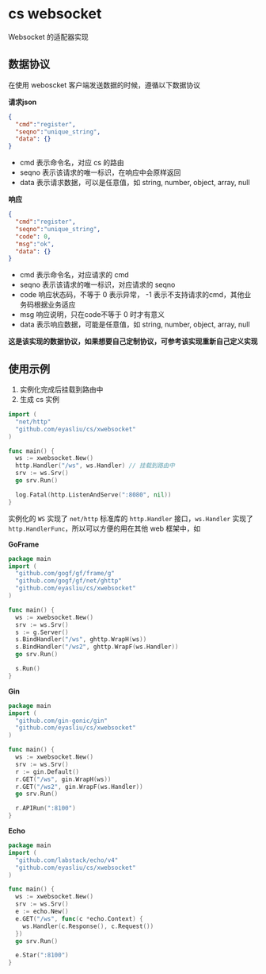# cs websocket

Websocket 的适配器实现

## 数据协议 

在使用 weboscket 客户端发送数据的时候，遵循以下数据协议

**请求json**
```json
{
  "cmd":"register",
  "seqno":"unique_string",
  "data": {}
}
```

 * cmd 表示命令名，对应 cs 的路由
 * seqno 表示该请求的唯一标识，在响应中会原样返回
 * data 表示请求数据，可以是任意值，如 string, number, object, array, null


**响应**
```json
{
  "cmd":"register",
  "seqno":"unique_string",
  "code": 0,
  "msg":"ok",
  "data": {}
}
```

 * cmd 表示命令名，对应请求的 cmd
 * seqno 表示该请求的唯一标识，对应请求的 seqno
 * code 响应状态码，不等于 0 表示异常， -1 表示不支持请求的cmd，其他业务码根据业务适应
 * msg 响应说明，只在code不等于 0 时才有意义
 * data 表示响应数据，可能是任意值，如 string, number, object, array, null

**这是该实现的数据协议，如果想要自己定制协议，可参考该实现重新自己定义实现**

## 使用示例

 1. 实例化完成后挂载到路由中
 2. 生成 cs 实例

```go
import (
  "net/http"
  "github.com/eyasliu/cs/xwebsocket"
)

func main() {
  ws := xwebsocket.New()
  http.Handler("/ws", ws.Handler) // 挂载到路由中
  srv := ws.Srv()
  go srv.Run()

  log.Fatal(http.ListenAndServe(":8080", nil))
}
```

实例化的 `WS` 实现了 `net/http` 标准库的 `http.Handler` 接口，`ws.Handler` 实现了 `http.HandlerFunc`，所以可以方便的用在其他 web 框架中，如

**GoFrame**

```go
package main
import (
  "github.com/gogf/gf/frame/g"
  "github.com/gogf/gf/net/ghttp"
  "github.com/eyasliu/cs/xwebsocket"
)

func main() {
  ws := xwebsocket.New()
  srv := ws.Srv()
  s := g.Server()
  s.BindHandler("/ws", ghttp.WrapH(ws))
  s.BindHandler("/ws2", ghttp.WrapF(ws.Handler))
  go srv.Run()

  s.Run()
}
```

**Gin**

```go
package main
import (
  "github.com/gin-gonic/gin"
  "github.com/eyasliu/cs/xwebsocket"
)

func main() {
  ws := xwebsocket.New()
  srv := ws.Srv()
  r := gin.Default()
  r.GET("/ws", gin.WrapH(ws))
  r.GET("/ws2", gin.WrapF(ws.Handler))
  go srv.Run()

  r.APIRun(":8100")
}
```

**Echo**

```go
package main
import (
  "github.com/labstack/echo/v4"
  "github.com/eyasliu/cs/xwebsocket"
)

func main() {
  ws := xwebsocket.New()
  srv := ws.Srv()
  e := echo.New()
  e.GET("/ws", func(c *echo.Context) {
    ws.Handler(c.Response(), c.Request())
  })
  go srv.Run()

  e.Star(":8100")
}
```
